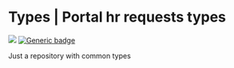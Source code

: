 <!-- # @iit/portal_hr-requests_types -->

# Types | Portal hr requests types

[![](https://img.shields.io/npm/v/@iit/portal_hr-requests_types.svg)](https://www.npmjs.com/package/@iit/portal_hr-requests_types) [![Generic badge](https://img.shields.io/badge/version-0.1.0-<COLOR>.svg)](https://github.com/wowxoxo/portal_hr-requests_types)

Just a repository with common types
